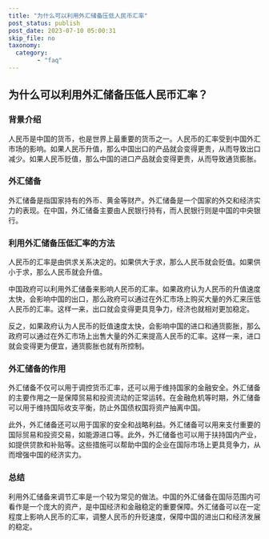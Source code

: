 ```yaml
---
title: "为什么可以利用外汇储备压低人民币汇率"
post_status: publish
post_date: 2023-07-10 05:00:31
skip_file: no
taxonomy:
  category:
        - "faq"
---
```


## 为什么可以利用外汇储备压低人民币汇率？

### 背景介绍

人民币是中国的货币，也是世界上最重要的货币之一。人民币的汇率受到中国外汇市场的影响。如果人民币升值，那么中国出口的产品就会变得更贵，从而导致出口减少。如果人民币贬值，那么中国的进口产品就会变得更贵，从而导致通货膨胀。

### 外汇储备

外汇储备是指国家持有的外币、黄金等财产。外汇储备是一个国家的外交和经济实力的表现。在中国，外汇储备主要由人民银行持有，而人民银行则是中国的中央银行。

### 利用外汇储备压低汇率的方法

人民币的汇率是由供求关系决定的。如果供大于求，那么人民币就会贬值。如果供小于求，那么人民币就会升值。

中国政府可以利用外汇储备来影响人民币的汇率。如果政府认为人民币的升值速度太快，会影响中国的出口，那么政府可以通过在外汇市场上购买大量的外汇来压低人民币的汇率。这样一来，出口就会变得更具竞争力，经济也就相对更加稳定。

反之，如果政府认为人民币的贬值速度太快，会影响中国的进口和通货膨胀，那么政府可以通过在外汇市场上出售大量的外汇来提高人民币的汇率。这样一来，进口就会变得更为便宜，通货膨胀也就有所控制。

### 外汇储备的作用

外汇储备不仅可以用于调控货币汇率，还可以用于维持国家的金融安全。外汇储备的主要作用之一是保障贸易和投资流动的正常运转。在金融危机等时期，外汇储备可以用于维持国际收支平衡，防止外国债权国将资产抽离中国。

此外，外汇储备还可以用于国家的安全和战略利益。外汇储备可以用来支付重要的国际贸易和投资交易，如能源进口等。此外，外汇储备也可以用于扶持国内产业，如提供贷款和补贴等。这些措施可以帮助中国的企业在国际市场上更具竞争力，从而增强中国的经济实力。

### 总结

利用外汇储备来调节汇率是一个较为常见的做法。中国的外汇储备在国际范围内可看作是一个庞大的资产，是中国经济和金融稳定的重要保障。外汇储备可以在一定程度上影响人民币的汇率，调整人民币的升贬速度，保障中国的进出口和经济发展的稳定。
